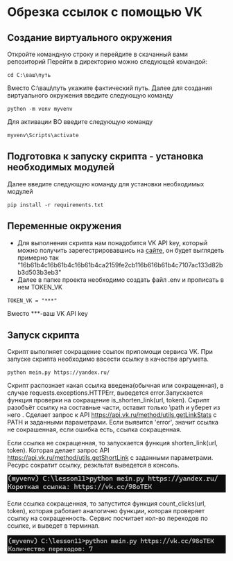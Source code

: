 # Обрезка ссылок с помощью VK
## Создание виртуального окружения
Откройте командную строку и перейдите в скачанный вами репозиторий
Перейти в директорию можно следующей командой:
```
cd C:\ваш\путь
```
Вместо C:\ваш\путь укажите фактический путь.
Далее для создания виртуального окружения введите следующую команду
```
python -m venv myvenv
```
Для активации ВО введите следующую команду
```
myvenv\Scripts\activate
```
## Подготовка к запуску скрипта - установка необходимых модулей
Далее введите следующую команду для установки необходимых модулей
```
pip install -r requirements.txt
```
## Переменные окружения
- Для выполнения скрипта нам понадобится VK API key, который можно получить зарегестрировавшись на [сайте](https://api.vk.ru), он будет выглядеть примерно так "16b61b4c16b61b4c16b61b4ca2159fe2cb116b616b61b4c7107ac133d82bb3d503b3eb3"
- Далее в папке проекта необходимо создать файл .env и прописать в нем TOKEN_VK
```
TOKEN_VK = "***"
```
Вместо ***-ваш VK API key
## Запуск скрипта
Скрипт выполняет сокращение ссылок припомощи сервиса VK.
При запуске скрипта необходимо ввсести ссылку в качестве аргумета.
```
python mein.py https://yandex.ru/
```
Скрипт распознает какая ссылка введена(обычная или сокращенная), в случае requests.exceptions.HTTPErr, выведется error.Запускается функция проверки на сокращение is_shorten_link(url, token). Скрипт разобъёт ссылку на составные части, оставит только \path и уберет из него \.
Сделает запрос к API https://api.vk.ru/method/utils.getLinkStats c PATH и заданными параметрами.
Если выявится 'error', значит ссылка не сокрашенная, если ошибка есть, ссылка сокращенная.

Если ссылка не сокращенная, то запускается функция shorten_link(url, token). Которая делает запрос API https://api.vk.ru/method/utils.getShortLink c заданными параметрами. Ресурс сократит ссылку, резкльтат выведется в консоль.

![фото](https://raw.githubusercontent.com/Andrey9045/photo/refs/heads/main/%D0%A1%D0%BD%D0%B8%D0%BC%D0%BE%D0%BA%20%D1%8D%D0%BA%D1%80%D0%B0%D0%BD%D0%B0%202025-04-16%20212139.png)

Если ссылка сокращенная, то запустится функция count_clicks(url, token), которая работает аналогично функции, которая проверяет ссылку на сокращенность. Сервис посчитает кол-во переходов по ссылке, и выведет в терминал.

![фото](https://raw.githubusercontent.com/Andrey9045/photo/refs/heads/main/%D0%A1%D0%BD%D0%B8%D0%BC%D0%BE%D0%BA%20%D1%8D%D0%BA%D1%80%D0%B0%D0%BD%D0%B0%202025-04-16%20212149.png)




